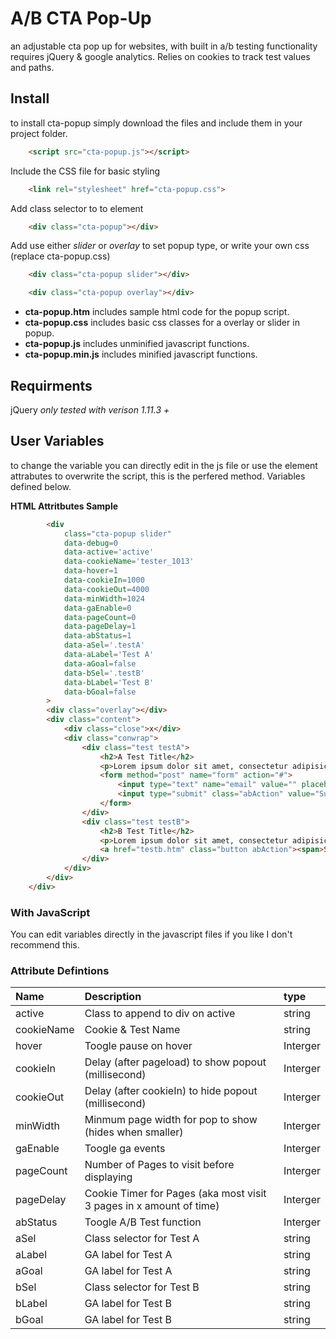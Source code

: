 # A/B CTA Pop-Up
an adjustable cta pop up for websites, with built in a/b testing functionality requires jQuery &amp; google analytics. Relies on cookies to track test values and paths.

## Install

to install cta-popup simply download the files and include them in your project folder.

```html
	<script src="cta-popup.js"></script>
```

Include the CSS file for basic styling

```html
	<link rel="stylesheet" href="cta-popup.css">
```

Add class selector to to element

```html
	<div class="cta-popup"></div>
```

Add use either *slider* or *overlay* to set popup type, or write your own css (replace cta-popup.css)

```html
	<div class="cta-popup slider"></div>
```

```html
	<div class="cta-popup overlay"></div>
```

* **cta-popup.htm** includes sample html code for the popup script.
* **cta-popup.css** includes basic css classes for a overlay or slider in popup.
* **cta-popup.js** includes unminified javascript functions.
* **cta-popup.min.js** includes minified javascript functions.

## Requirments

jQuery *only tested with verison 1.11.3 +*

## User Variables

to change the variable you can directly edit in the js file or use the element attrabutes to overwrite the script, this is the perfered method. Variables defined below.

**HTML Attritbutes Sample**

```html
		<div
			class="cta-popup slider"
			data-debug=0
			data-active='active'
			data-cookieName='tester_1013'
			data-hover=1
			data-cookieIn=1000
			data-cookieOut=4000
			data-minWidth=1024
			data-gaEnable=0
			data-pageCount=0
			data-pageDelay=1
			data-abStatus=1
			data-aSel='.testA'
			data-aLabel='Test A'
			data-aGoal=false
			data-bSel='.testB'
			data-bLabel='Test B'
			data-bGoal=false
		>
		<div class="overlay"></div>
		<div class="content">
			<div class="close">x</div>
			<div class="conwrap">
				<div class="test testA">
					<h2>A Test Title</h2>
					<p>Lorem ipsum dolor sit amet, consectetur adipisicing elit, sed do eiusmod tempor incididunt ut labore et dolore magna aliqua.</p>
					<form method="post" name="form" action="#">
						<input type="text" name="email" value="" placeholder="Enter Your Email">
						<input type="submit" class="abAction" value="Submit" id="Submit" name="Submit">
					</form>
				</div>
				<div class="test testB">
					<h2>B Test Title</h2>
					<p>Lorem ipsum dolor sit amet, consectetur adipisicing elit, sed do eiusmod tempor incididunt ut labore et dolore magna aliqua.</p>
					<a href="testb.htm" class="button abAction"><span>Subscribe to Our Newsletter</span></a>
				</div>
			</div>
		</div>
	</div>
```
### With JavaScript

You can edit variables directly in the javascript files if you like I don't recommend this.

### Attribute Defintions

| Name 			| Description 																| type 		|
|:--------------|:--------------------------------------------------------------------------|:----------|
| active 		| Class to append to div on active											| string 	|
| cookieName 	| Cookie & Test Name														| string 	|
| hover 		| Toogle pause on hover														| Interger 	|
| cookieIn 		| Delay (after pageload) to show popout (millisecond) 						| Interger 	|
| cookieOut 	| Delay (after cookieIn) to hide popout (millisecond) 						| Interger 	|
| minWidth 		| Minmum page width for pop to show (hides when smaller)					| Interger 	|
| gaEnable 		| Toogle ga events 															| Interger 	|
| pageCount 	| Number of Pages to visit before displaying								| Interger 	|
| pageDelay 	| Cookie Timer for Pages (aka most visit 3 pages in x amount of time)		| Interger 	|
| abStatus 		| Toogle A/B Test function 													| Interger 	|
| aSel 			| Class selector for Test A 												| string 	|
| aLabel 		| GA label for Test A 														| string 	|
| aGoal 		| GA label for Test A 														| string 	|
| bSel 			| Class selector for Test B													| string 	|
| bLabel 		| GA label for Test B														| string 	|
| bGoal 		| GA label for Test B														| string 	|